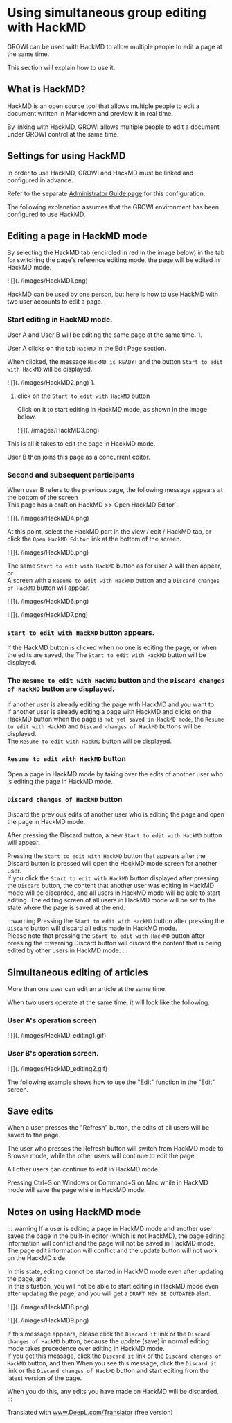 # Using simultaneous group editing with HackMD
GROWI can be used with HackMD to allow multiple people to edit a page at the same time.

This section will explain how to use it.

## What is HackMD?
HackMD is an open source tool that allows multiple people to edit a document written in Markdown and preview it in real time.

By linking with HackMD, GROWI allows multiple people to edit a document under GROWI control at the same time.

## Settings for using HackMD
In order to use HackMD, GROWI and HackMD must be linked and configured in advance.

Refer to the separate [Administrator Guide page](/admin-guide/admin-cookbook/integrate-with-hackmd.html) for this configuration.

The following explanation assumes that the GROWI environment has been configured to use HackMD.

## Editing a page in HackMD mode
By selecting the HackMD tab (encircled in red in the image below) in the tab for switching the page's reference editing mode, the page will be edited in HackMD mode.

! [](. /images/HackMD1.png)

HackMD can be used by one person, but here is how to use HackMD with two user accounts to edit a page.


### Start editing in HackMD mode.

User A and User B will be editing the same page at the same time. 1.

User A clicks on the tab `HackMD` in the Edit Page section.

   When clicked, the message `HackMD is READY!` and the button `Start to edit with HackMD` will be displayed.

   ! [](. /images/HackMD2.png) 1.

1. click on the `Start to edit with HackMD` button

   Click on it to start editing in HackMD mode, as shown in the image below.

   ! [](. /images/HackMD3.png)

This is all it takes to edit the page in HackMD mode.

User B then joins this page as a concurrent editor.

### Second and subsequent participants

When user B refers to the previous page, the following message appears at the bottom of the screen  
This page has a draft on HackMD >> Open HackMD Editor`.

! [](. /images/HackMD4.png)

At this point, select the HackMD part in the view / edit / HackMD tab, or click the `Open HackMD Editor` link at the bottom of the screen.  

! [](. /images/HackMD5.png)

The same `Start to edit with HackMD` button as for user A will then appear, or  
A screen with a `Resume to edit with HackMD` button and a `Discard changes of HackMD` button will appear.

! [](. /images/HackMD6.png)

! [](. /images/HackMD7.png)


### `Start to edit with HackMD` button appears.

If the HackMD button is clicked when no one is editing the page, or when the edits are saved, the
The `Start to edit with HackMD` button will be displayed.

### The `Resume to edit with HackMD` button and the `Discard changes of HackMD` button are displayed.

If another user is already editing the page with HackMD and you want to  
If another user is already editing a page with HackMD and clicks on the HackMD button when the page is `not yet saved in HackMD mode`, the `Resume to edit with HackMD` and `Discard changes of HackMD` buttons will be displayed.  
The `Resume to edit with HackMD` button will be displayed.

### `Resume to edit with HackMD` button

Open a page in HackMD mode by taking over the edits of another user who is editing the page in HackMD mode.

### `Discard changes of HackMD` button

Discard the previous edits of another user who is editing the page and open the page in HackMD mode.

After pressing the Discard button, a new `Start to edit with HackMD` button will appear.

Pressing the `Start to edit with HackMD` button that appears after the Discard button is pressed will open the HackMD mode screen for another user.  
If you click the `Start to edit with HackMD` button displayed after pressing the `Discard` button, the content that another user was editing in HackMD mode will be discarded, and all users in HackMD mode will be able to start editing.
The editing screen of all users in HackMD mode will be set to the state where the page is saved at the end.

:::warning
Pressing the `Start to edit with HackMD` button after pressing the `Discard` button will discard all edits made in HackMD mode.  
Please note that pressing the `Start to edit with HackMD` button after pressing the :::warning Discard button will discard the content that is being edited by other users in HackMD mode.
:::

## Simultaneous editing of articles

More than one user can edit an article at the same time.

When two users operate at the same time, it will look like the following.

### User A's operation screen

! [](. /images/HackMD_editing1.gif)

### User B's operation screen.

! [](. /images/HackMD_editing2.gif)

The following example shows how to use the "Edit" function in the "Edit" screen.


## Save edits

When a user presses the "Refresh" button, the edits of all users will be saved to the page.

The user who presses the Refresh button will switch from HackMD mode to Browse mode, while the other users will continue to edit the page.

All other users can continue to edit in HackMD mode.

Pressing Ctrl+S on Windows or Command+S on Mac while in HackMD mode will save the page while in HackMD mode.

## Notes on using HackMD mode

::: warning
If a user is editing a page in HackMD mode and another user saves the page in the built-in editor (which is not HackMD), the page editing information will conflict and the page will not be saved in HackMD mode.
The page edit information will conflict and the update button will not work on the HackMD side.

In this state, editing cannot be started in HackMD mode even after updating the page, and  
In this situation, you will not be able to start editing in HackMD mode even after updating the page, and you will get a `DRAFT MEY BE OUTDATED` alert.

! [](. /images/HackMD8.png)

! [](. /images/HackMD9.png)

If this message appears, please click the `Discard it` link or the `Discard changes of HackMD` button, because the update (save) in normal editing mode takes precedence over editing in HackMD mode.  
 If you get this message, click the `Discard it` link or the `Discard changes of HackMD` button, and then
When you see this message, click the `Discard it` link or the `Discard changes of HackMD` button and start editing from the latest version of the page.

When you do this, any edits you have made on HackMD will be discarded.
:::


Translated with www.DeepL.com/Translator (free version)